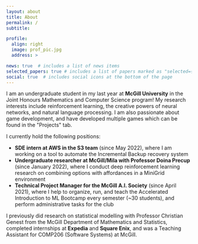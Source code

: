 ```yaml
---
layout: about
title: About
permalink: /
subtitle:

profile:
  align: right
  image: prof_pic.jpg
  address: >

news: true  # includes a list of news items
selected_papers: true # includes a list of papers marked as "selected={true}"
social: true  # includes social icons at the bottom of the page
---
```


I am an undergraduate student in my last year at __McGill University__ in the Joint Honours Mathematics and Computer Science program! My research interests include reinforcement learning, the creative powers of neural networks, and natural language processing. I am also passionate about game development, and have developed multiple games which can be found in the "Projects" tab.

I currently hold the following positions:

- __SDE intern at AWS in the S3 team__ (since May 2022), where I am working on a tool to automate the Incremental Backup recovery system
- __Undergraduate researcher at McGill/Mila with Professor Doina Precup__ (since January 2022), where I conduct deep reinforcement learning research on combining options with affordances in a MiniGrid environment
- __Technical Project Manager for the McGill A.I. Society__ (since April 2021), where I help to organize, run, and teach the Accelerated Introduction to ML Bootcamp every semester (~30 students), and perform administrative tasks for the club

I previously did research on statistical modelling with Professor Christian Genest from the McGill Department of Mathematics and Statistics, completed internships at __Expedia__ and __Square Enix__,  and was a Teaching Assistant for COMP206 (Software Systems) at McGill.

